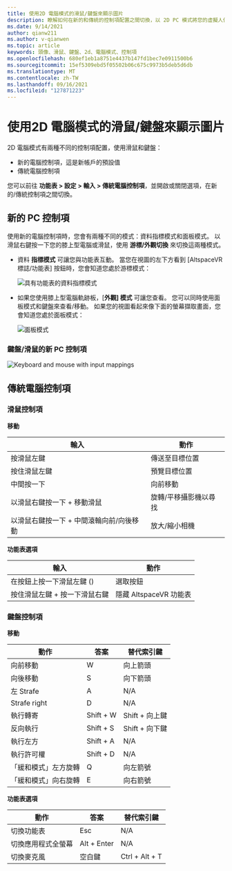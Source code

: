 ```yaml
---
title: 使用2D 電腦模式的滑鼠/鍵盤來顯示圖片
description: 瞭解如何在新的和傳統的控制項配置之間切換，以 2D PC 模式將您的虛擬人偶與滑鼠和鍵盤移動。
ms.date: 9/14/2021
author: qianw211
ms.author: v-qianwen
ms.topic: article
keywords: 頭像、滑鼠、鍵盤、2d、電腦模式、控制項
ms.openlocfilehash: 680ef1eb1a8751e4437b147fd1bec7e0911500b6
ms.sourcegitcommit: 15ef5309ebd5f05502b06c675c9973b5deb5d6db
ms.translationtype: MT
ms.contentlocale: zh-TW
ms.lasthandoff: 09/16/2021
ms.locfileid: "127871223"
---
```

# <a name="avatar-controls-with-mousekeyboard-in-2d-pc-mode"></a>使用2D 電腦模式的滑鼠/鍵盤來顯示圖片

2D 電腦模式有兩種不同的控制項配置，使用滑鼠和鍵盤：
* 新的電腦控制項，這是新帳戶的預設值
* 傳統電腦控制項

您可以前往 **功能表 > 設定 > 輸入 > 傳統電腦控制項**，並開啟或關閉選項，在新的/傳統控制項之間切換。

## <a name="new-pc-controls"></a>新的 PC 控制項

使用新的電腦控制項時，您會有兩種不同的模式：資料指標模式和面板模式。 以滑鼠右鍵按一下您的膝上型電腦或滑鼠，使用 **游標/外觀切換** 來切換這兩種模式。

* 資料 **指標模式** 可讓您與功能表互動。 當您在視圖的左下方看到 [AltspaceVR 標誌/功能表] 按鈕時，您會知道您處於游標模式：

    ![具有功能表的資料指標模式](images/avatar-controls-img-01.png)

* 如果您使用膝上型電腦軌跡板，[**外觀] 模式** 可讓您查看。 您可以同時使用面板模式和鍵盤來查看/移動。 如果您的視圖看起來像下面的螢幕擷取畫面，您會知道您處於面板模式：

    ![面板模式](images/avatar-controls-img-02.png)

### <a name="new-pc-controls-for-keyboard--mouse"></a>鍵盤/滑鼠的新 PC 控制項

<img src="images/keyboard-mouse-controls.png" alt="Keyboard and mouse with input mappings">

## <a name="classic-pc-controls"></a>傳統電腦控制項 

### <a name="mouse-controls"></a>滑鼠控制項

**移動**

| 輸入 | 動作 |
|---|---|
| 按滑鼠左鍵 | 傳送至目標位置 |
| 按住滑鼠左鍵 | 預覽目標位置 |
| 中間按一下 | 向前移動 |
| 以滑鼠右鍵按一下 + 移動滑鼠 | 旋轉/平移攝影機以尋找 |
| 以滑鼠右鍵按一下 + 中間滾輪向前/向後移動 | 放大/縮小相機 |

**功能表選項**

| 輸入 | 動作 |
|---|---|
| 在按鈕上按一下滑鼠左鍵 ()  | 選取按鈕 |
| 按住滑鼠左鍵 + 按一下滑鼠右鍵 | 隱藏 AltspaceVR 功能表 |

### <a name="keyboard-controls"></a>鍵盤控制項

**移動**

| 動作 | 答案 | 替代索引鍵 |
|---|---|---|
| 向前移動 | W | 向上箭頭 |
| 向後移動 | S | 向下箭頭 |
| 左 Strafe | A | N/A |
| Strafe right | D | N/A |
| 執行轉寄 | Shift + W | Shift + 向上鍵 |
| 反向執行 | Shift + S | Shift + 向下鍵 |
| 執行左方 | Shift + A | N/A |
| 執行許可權 | Shift + D | N/A |
| 「緩和模式」左方旋轉 | Q | 向左箭號 |
| 「緩和模式」向右旋轉 | E | 向右箭號 |

**功能表選項**

| 動作 | 答案 | 替代索引鍵 |
|---|---|---|
| 切換功能表 | Esc | N/A |
| 切換應用程式全螢幕 | Alt + Enter | N/A |
| 切換麥克風 | 空白鍵 | Ctrl + Alt + T |